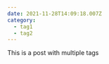 ```yaml
---
date: 2021-11-28T14:09:18.007Z
category:
  - tag1
  - tag2
---
```

This is a post with multiple tags

